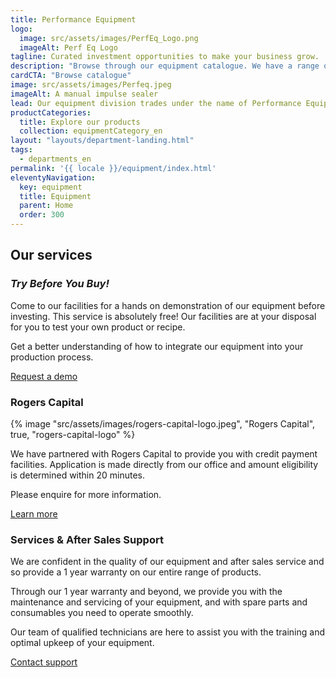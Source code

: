 ```yaml
---
title: Performance Equipment
logo:
  image: src/assets/images/PerfEq_Logo.png
  imageAlt: Perf Eq Logo
tagline: Curated investment opportunities to make your business grow.
description: "Browse through our equipment catalogue. We have a range of food processing and packaging equipment, including mixers, ovens and sealing machines. All equipment come with a 1 year warranty and we welcome you to our facility to try our machines before buying."
cardCTA: "Browse catalogue"
image: src/assets/images/Perfeq.jpeg
imageAlt: A manual impulse sealer
lead: Our equipment division trades under the name of Performance Equipment. It offers packaging and food processing machinery. We aim to provide you with quality equipment at a fair price. Whether you are looking for equipment for your own domestic use, a burgeoning business or an established business, we have a range of value products and services to meet your needs.
productCategories:
  title: Explore our products
  collection: equipmentCategory_en
layout: "layouts/department-landing.html"
tags:
  - departments_en
permalink: '{{ locale }}/equipment/index.html'
eleventyNavigation:
  key: equipment
  title: Equipment
  parent: Home
  order: 300
---
```


<h2 class="visually-hidden">Our services</h2>

### *Try Before You Buy!*
Come to our facilities for a hands on demonstration of our equipment before investing. This service is absolutely free! Our facilities are at your disposal for you to test your own product or recipe.

Get a better understanding of how to integrate our equipment into your production process.

<a href="mailto:equipment@performance.mu" class="button">Request a demo</a>

<h3 class="visually-hidden">Rogers Capital</h3>
{% image "src/assets/images/rogers-capital-logo.jpeg", "Rogers Capital", true, "rogers-capital-logo" %}

We have partnered with Rogers Capital to provide you with credit payment facilities. Application is made directly from our office and amount eligibility is determined within 20 minutes.

Please enquire for more information.

<a href="https://www.rogerscapital.mu/credit/credit/" class="button">Learn more</a>

### Services & After Sales Support
We are confident in the quality of our equipment and after sales service and so provide a 1 year warranty on our entire range of products.

Through our 1 year warranty and beyond, we provide you with the maintenance and servicing of your equipment, and with spare parts and consumables you need to operate smoothly.

Our team of qualified technicians are here to assist you with the training and optimal upkeep of your equipment.

<a href="mailto:equipment@performance.mu" class="button">Contact support</a>
